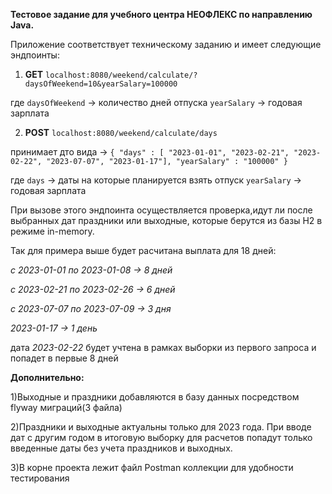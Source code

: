 **Тестовое задание для учебного центра НЕОФЛЕКС по направлению Java.**

Приложение соответствует техническому заданию и имеет следующие эндпоинты:

1) **GET** `localhost:8080/weekend/calculate/?daysOfWeekend=10&yearSalary=100000`

где `daysOfWeekend` -> количество дней отпуска
`yearSalary` -> годовая зарплата

2) **POST** `localhost:8080/weekend/calculate/days`

принимает дто вида -> `{
"days" : [
"2023-01-01",
"2023-02-21",
"2023-02-22",
"2023-07-07",
"2023-01-17"],
"yearSalary" : "100000"
}`

где `days` -> даты на которые планируется взять отпуск
`yearSalary` -> годовая зарплата

При вызове этого эндпоинта осуществляется проверка,идут ли после выбранных дат праздники или выходные,
которые берутся из базы H2 в режиме in-memory.

Так для примера выше будет расчитана выплата для 18 дней:

_с 2023-01-01 по 2023-01-08 -> 8 дней_

_с 2023-02-21 по 2023-02-26 -> 6 дней_

_с 2023-07-07 по 2023-07-09 -> 3 дня_

_2023-01-17 -> 1 день_

дата _2023-02-22_ будет учтена в рамках выборки из первого запроса и попадет в первые 8 дней

**Дополнительно:**

1)Выходные и праздники добавляются в базу данных посредством flyway миграций(3 файла)

2)Праздники и выходные актуальны только для 2023 года. При вводе дат с другим годом в итоговую выборку для расчетов
попадут только введенные даты без учета праздников и выходных.

3)В корне проекта лежит файл Postman коллекции для удобности тестирования 